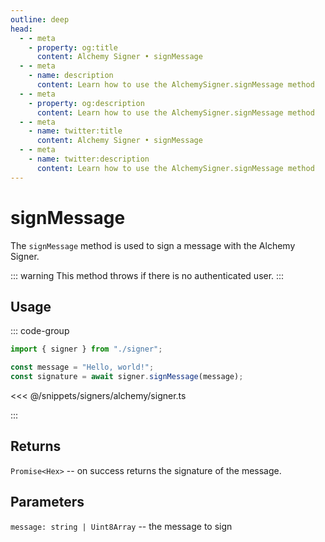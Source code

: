 ```yaml
---
outline: deep
head:
  - - meta
    - property: og:title
      content: Alchemy Signer • signMessage
  - - meta
    - name: description
      content: Learn how to use the AlchemySigner.signMessage method
  - - meta
    - property: og:description
      content: Learn how to use the AlchemySigner.signMessage method
  - - meta
    - name: twitter:title
      content: Alchemy Signer • signMessage
  - - meta
    - name: twitter:description
      content: Learn how to use the AlchemySigner.signMessage method
---
```


# signMessage

The `signMessage` method is used to sign a message with the Alchemy Signer.

::: warning
This method throws if there is no authenticated user.
:::

## Usage

::: code-group

```ts
import { signer } from "./signer";

const message = "Hello, world!";
const signature = await signer.signMessage(message);
```

<<< @/snippets/signers/alchemy/signer.ts

:::

## Returns

`Promise<Hex>` -- on success returns the signature of the message.

## Parameters

`message: string | Uint8Array` -- the message to sign
